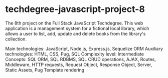 # techdegree-javascript-project-8
 The 8th project on the Full Stack JavaScript Techdegree. This web application is a management system for a fictional local library, which allows a user to list, add, update and delete books from the library's collection. 
 
Main technologies: JavaScript, Node.js, Express.js, Sequelize ORM
Auxiliary technologies: HTML, CSS, Pug, SQL
Complexity level: Intermediate
Concepts: SQL ORM, SQL RDBMS, SQL CRUD operations, AJAX, Routes, Middleware, HTTP requests, Request Object, Response Object, Server, Static Assets, Pug Template rendering
